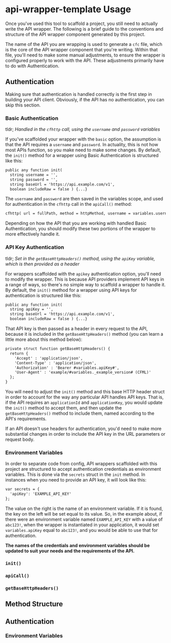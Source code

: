 # api-wrapper-template Usage

Once you've used this tool to scaffold a project, you still need to actually write the API wrapper. The following is a brief guide to the conventions and structure of the API wrapper component generated by this project.

The name of the API you are wrapping is used to generate a `cfc` file, which is the core of the API wrapper component that you're writing. Within that file, you'll need to make some manual adjustments, to ensure the wrapper is configured properly to work with the API. These adjustments primarily have to do with Authentication.

## Authentication

Making sure that authentication is handled correctly is the first step in building your API client. Obviously, if the API has no authentication, you can skip this section.

### Basic Authentication

tldr; *Handled in the `cfhttp` call, using the `username` and `password` variables*

If you've scaffolded your wrapper with the `basic` option, the assumption is that the API requires a `username` and `password`. In actuality, this is not how most APIs function, so you make need to make some changes. By default, the `init()` method for a wrapper using Basic Authentication is structured like this:

```cfc
public any function init(
  string username = '',
  string password = '',
  string baseUrl = 'https://api.example.com/v1',
  boolean includeRaw = false ) {...}
```

The `username` and `password` are then saved in the variables scope, and used for authentication in the `cfhttp` call in the `apiCall()` method:

```cfc
cfhttp( url = fullPath, method = httpMethod, username = variables.username, password = variables.password, result = 'result' ){...}
```

Depending on how the API that you are working with handled Basic Authentication, you should modify these two portions of the wrapper to more effectively handle it.

### API Key Authentication

tldr; *Set in the `getBaseHttpHeaders()` method, using the `apiKey` variable, which is then provided as a header*

For wrappers scaffolded with the `apikey` authentication option, you'll need to modify the wrapper. This is because API providers implement API keys in a range of ways, so there's no simple way to scaffold a wrapper to handle it. By default, the `init()` method for a wrapper using API keys for authentication is structured like this:

```cfc
public any function init(
  string apiKey = '',
  string baseUrl = 'https://api.example.com/v1',
  boolean includeRaw = false ) {...}
```

That API key is then passed as a header in every request to the API, because it is included in the `getBaseHttpHeaders()` method (you can learn a little more about this method below):

```cfc
private struct function getBaseHttpHeaders() {
  return {
    'Accept' : 'application/json',
    'Content-Type' : 'application/json',
    'Authorization' : 'Bearer #variables.apiKey#',
    'User-Agent' : 'example/#variables._example_version# (CFML)'
  };
}
```

You will need to adjust the `init()` method and this base HTTP header struct in order to account for the way any particular API handles API keys. That is, if the API requires an `applicationId` and `applicationKey`, you would update the `init()` method to accept them, and then update the `getBaseHttpHeaders()` method to include them, named according to the API's requirements.

If an API doesn't use headers for authentication, you'd need to make more substantial changes in order to include the API key in the URL parameters or request body.

### Environment Variables

In order to separate code from config, API wrappers scaffolded with this project are structured to accept authentication credentials as environment variables. This is done via the `secrets` struct in the `init` method. In instances when you need to provide an API key, it will look like this:

```cfc
var secrets = {
  'apiKey': 'EXAMPLE_API_KEY'
};
```

The value on the right is the name of an environment variable. If it is found, the key on the left will be set equal to its value. So, in the example about, if there were an environment variable named `EXAMPLE_API_KEY` with a value of `abc123!`, when the wrapper is instantiated in your application, it would set `variables.apiKey` equal to `abc123!`, and you would be able to use that for authentication.

**The names of the credentials and environment variables should be updated to suit your needs and the requirements of the API.**

### `init()`

### `apiCall()`

### `getBaseHttpHeaders()`

## Method Structure

## Authentication

### Environment Variables

